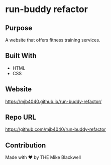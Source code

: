 # run-buddy refactor

## Purpose
A website that offers fitness training services.

## Built With
* HTML
* CSS

## Website
https://mjb4040.github.io/run-buddy-refactor/

## Repo URL 
https://github.com/mjb4040/run-buddy-refactor

## Contribution
Made with ❤️ by THE Mike Blackwell
